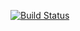 [![Build Status](https://travis-ci.org/adriano97/Adv8.svg?branch=master)](https://travis-ci.org/adrianp97/Adv8)

